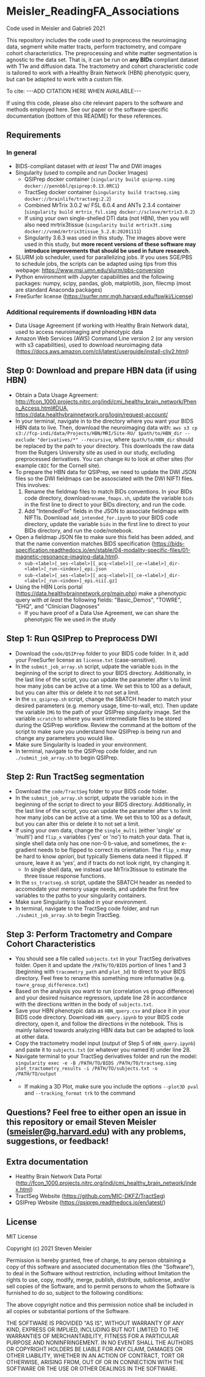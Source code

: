 # Meisler_ReadingFA_Associations
Code used in Meisler and Gabrieli 2021

This repository includes the code used to preprocess the neuroimaging data, segment white matter tracts, perform tractometry, and compare cohort characteristics. The preprocessing and white matter segmentation is agnostic to the data set. That is, it can be run on **any BIDs** compliant dataset with T1w and diffusion data. The tractometry and cohort characteristic code is tailored to work with a Healthy Brain Network (HBN) phenotypic query, but can be adapted to work with a custom file.

To cite:
---ADD CITATION HERE WHEN AVAILABLE---

If using this code, please also cite relevant papers to the software and methods employed here. See our paper or the software-specific documentation (bottom of this README) for these references.

## Requirements
### In general
- BIDS-compliant dataset with _at least_ T1w and DWI images
- Singularity (used to compile and run Docker Images)
  - QSIPrep docker container (`singularity build qsiprep.simg docker://pennbbl/qsiprep:0.13.0RC1`)
  - TractSeg docker container (`singularity build tractseg.simg docker://brainlife/tractseg:2.2`)
  - Combined MrTrix 3.0.2 w/ FSL 6.0.4 and ANTs 2.3.4 container (`singularity build mrtrix_fsl.simg docker://sclove/mrtrix3.0.2`)
  - If using your own single-shelled DTI data (not HBN), then you will also need mrtrix3tissue (`singularity build mrtrix3t.simg docker://vnmd/mrtrix3tissue_5.2.8:20201111`)
  - Singularity 3.6.3 was used in this study. The images above were used in this study, but **more recent versions of these software may introduce improvements that should be used in future research.**
- SLURM job scheduler, used for parallelizing jobs. If you uses SGE/PBS to schedule jobs, the scripts can be adapted using tips from this webpage: https://www.msi.umn.edu/slurm/pbs-conversion
- Python environment with Jupyter capabilities and the following packages: numpy, scipy, pandas, glob, matplotlib, json, filecmp (most are standard Anaconda packages)
- FreeSurfer license (https://surfer.nmr.mgh.harvard.edu/fswiki/License)
### Additional requirements if downloading HBN data
- Data Usage Agreement (if working with Healthy Brain Network data), used to access neuroimaging and phenotypic data
- Amazon Web Services (AWS) Command Line version 2 (or any version with s3 capabilities), used to download neuroimaging data (https://docs.aws.amazon.com/cli/latest/userguide/install-cliv2.html)

## Step 0: Download and prepare HBN data (if using HBN)
- Obtain a Data Usage Agreement: http://fcon_1000.projects.nitrc.org/indi/cmi_healthy_brain_network/Pheno_Access.html#DUA, https://data.healthybrainnetwork.org/login/request-account/
- In your terminal, navigate in to the directory where you want your BIDS HBN data to live. Then, download the neuroimaging data with: `aws s3 cp s3://fcp-indi/data/Projects/HBN/MRI/Site-RU/ $path/to/HBN_dir --exclude "derivatives/*" --recursive`, where  `$path/to/HBN_dir` should be replaced by the path to your directory. This downloads the raw data from the Rutgers University site as used in our study, excluding preprocessed derivatives. You can change `RU` to look at other sites (for example `CBIC` for the Cornell site).
- To prepare the HBN data for QSIPrep, we need to update the DWI JSON files so the DWI fieldmaps can be assosciated with the DWI NIFTI files. This involves:
  1) Rename the fieldmap files to match BIDs conventions. In your BIDs code directory, download`rename_fmaps.sh`, update the variable `bids` in the first line to direct to your BIDs directory, and run the code.
  2) Add "IntendedFor" fields in the JSON to associate fieldmaps with NIFTIs. Download `add_intended_for.ipynb` to your BIDS code directory, update the variable `bids` in the first line to direct to your BIDs directory, and run the code/notebook.
- Open a fieldmap JSON file to make sure this field has been added, and that the name convention matches BIDS specification (https://bids-specification.readthedocs.io/en/stable/04-modality-specific-files/01-magnetic-resonance-imaging-data.html).
  - `sub-<label>[_ses-<label>][_acq-<label>][_ce-<label>]_dir-<label>[_run-<index>]_epi.json`
  - `sub-<label>[_ses-<label>][_acq-<label>][_ce-<label>]_dir-<label>[_run-<index>]_epi.nii[.gz]`
- Using the HBN Loris portal (https://data.healthybrainnetwork.org/main.php) make a phenotypic query with _at least_ the following fields: "Basic_Demos", "TOWRE", "EHQ", and "Clinician Diagnoses"
  - If you have proof of a Data Use Agreement, we can share the phenotypic file we used in the study

## Step 1: Run QSIPrep to Preprocess DWI
- Download the `code/QSIPrep` folder to your BIDS code folder. In it, add your FreeSurfer license as `license.txt` (case-sensitive).
- In the `submit_job_array.sh` script, udpate the variable `bids` in the beginning of the script to direct to your BIDS directory. Additionally, in the last line of the script, you can update the parameter after `%` to limit how many jobs can be active at a time. We set this to 100 as a default, but you can alter this or delete it to not set a limit.
- In the `ss_qsiprep.sh` script, change the SBATCH header to match your desired parameters (e.g. memory usage, time-to-wall, etc). Then update the variable `IMG` to the path of your QSIPrep singularity image. Set the variable `scratch` to where you want intermediate files to be stored during the QSIPrep workflow. Review the command at the bottom of the script to make sure you understand how QSIPrep is being run and change any parameters you would like.
- Make sure Singularity is loaded in your environment.
- In terminal, navigate to the QSIPrep code folder, and run `./submit_job_array.sh` to begin QSIPrep.

## Step 2: Run TractSeg segmentation
- Download the `code/TractSeg` folder to your BIDS code folder.
- In the `submit_job_array.sh` script, udpate the variable `bids` in the beginning of the script to direct to your BIDS directory. Additionally, in the last line of the script, you can update the parameter after `%` to limit how many jobs can be active at a time. We set this to 100 as a default, but you can alter this or delete it to not set a limit.
- If using your own data, change the `single_multi` (either 'single' or 'multi') and `flip_x` variables ('yes' or 'no') to match your data. That is, single shell data only has one non-0 b-value, and sometimes, the x-gradient needs to be flipped to correct its orientation. The `flip_x` may be hard to know _apriori_, but typically Siemens data need it flipped. If unsure, leave it as 'yes', and if tracts do not look right, try changing it.
   - In single shell data, we instead use MrTrix3tissue to estimate the three tissue response functions.
- In the `ss_tractseg.sh` script, update the SBATCH header as needed to accomodate your memory usage needs, and update the first few variables to the paths to your singularity containers.
- Make sure Singularity is loaded in your environment.
- In terminal, navigate to the TractSeg code folder, and run `./submit_job_array.sh` to begin TractSeg.

## Step 3: Perform Tractometry and Compare Cohort Characteristics
- You should see a file called `subjects.txt` in your TractSeg derivatives folder. Open it and update the `/PATH/TO/BIDS` portion of lines 1 and 3 (beginning with `tracometry_path` and `plot_3d`) to direct to your BIDS directory. Feel free to rename this something more informative (e.g. `towre_group_difference.txt`)
- Based on the analysis you want to run (correlation vs group difference) and your desired nuisance regressors, update line 28 in accordance with the directions written in the body of `subjects.txt`.
- Save your HBN phenotypic data as `HBN_query.csv` and place it in your BIDS code directory. Download `HBN_query.ipynb` to your BIDS code directory, open it, and follow the directions in the notebook. This is mainly tailored towards analyzing HBN data but can be adapted to look at other data.
- Copy the tractometry model input (output of Step 5 of `HBN_query.ipynb`) and paste it to `subjects.txt` (or whatever you named it) under line 28.
- Navigate terminal to your TractSeg derivatives folder and run the model: `singularity exec -e -B /PATH/TO/BIDS /PATH/TO/tractseg.simg plot_tractometry_results -i /PATH/TO/subjects.txt -o /PATH/TO/output`
- - If making a 3D Plot, make sure you include the options `--plot3D pval` and  `--tracking_format trk` to the command

## Questions? Feel free to either open an issue in this repository or email Steven Meisler (smeisler@g.harvard.edu) with any problems, suggestions, or feedback!

## Extra documentation
- Healthy Brain Network Data Portal (http://fcon_1000.projects.nitrc.org/indi/cmi_healthy_brain_network/index.html)
- TractSeg Website (https://github.com/MIC-DKFZ/TractSeg)
- QSIPrep Website (https://qsiprep.readthedocs.io/en/latest/)

## License

MIT License

Copyright (c) 2021 Steven Meisler

Permission is hereby granted, free of charge, to any person obtaining a copy
of this software and associated documentation files (the "Software"), to deal
in the Software without restriction, including without limitation the rights
to use, copy, modify, merge, publish, distribute, sublicense, and/or sell
copies of the Software, and to permit persons to whom the Software is
furnished to do so, subject to the following conditions:

The above copyright notice and this permission notice shall be included in all
copies or substantial portions of the Software.

THE SOFTWARE IS PROVIDED "AS IS", WITHOUT WARRANTY OF ANY KIND, EXPRESS OR
IMPLIED, INCLUDING BUT NOT LIMITED TO THE WARRANTIES OF MERCHANTABILITY,
FITNESS FOR A PARTICULAR PURPOSE AND NONINFRINGEMENT. IN NO EVENT SHALL THE
AUTHORS OR COPYRIGHT HOLDERS BE LIABLE FOR ANY CLAIM, DAMAGES OR OTHER
LIABILITY, WHETHER IN AN ACTION OF CONTRACT, TORT OR OTHERWISE, ARISING FROM,
OUT OF OR IN CONNECTION WITH THE SOFTWARE OR THE USE OR OTHER DEALINGS IN THE
SOFTWARE.
